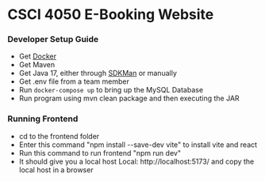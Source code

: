 # CSCI 4050 E-Booking Website 

### Developer Setup Guide


- Get [Docker](https://www.docker.com/)
- Get Maven
- Get Java 17, either through [SDKMan](https://sdkman.io/install) or manually
- Get .env file from a team member
- Run `````docker-compose up````` to bring up the MySQL Database
- Run program using mvn clean package and then executing the JAR

### Running Frontend 
- cd to the frontend folder 
- Enter this command "npm install --save-dev vite" to install vite and react 
- Run this command to run frontend "npm run dev"
- It should give you a local host Local:  http://localhost:5173/  and copy the local host in a browser 
